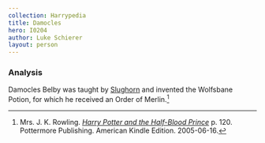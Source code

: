 ```yaml
---
collection: Harrypedia
title: Damocles
hero: I0204
author: Luke Schierer
layout: person
---
```


### Analysis

Damocles Belby was taught by [Slughorn]
and invented the Wolfsbane Potion, for which he received an Order of Merlin.[^210318-1]

[Slughorn]: ../../slughorn/horace_eugene_flaccus

[^210318-1]:
    Mrs. J. K. Rowling. _[Harry Potter and the Half-Blood Prince](https://www.goodreads.com/book/show/1.Harry_Potter_and_the_Half_Blood_Prince)_
    p. 120. Pottermore Publishing. American Kindle Edition. 2005-06-16.
